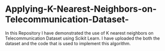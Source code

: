 # Applying-K-Nearest-Neighbors-on-Telecommunication-Dataset-
In this Repository I have demonstrated the use of K nearest neighbors on Telecommunication Dataset using Scikit Learn.
I have uploaded the both the dataset and the code that is used to implement this algorithm. 
